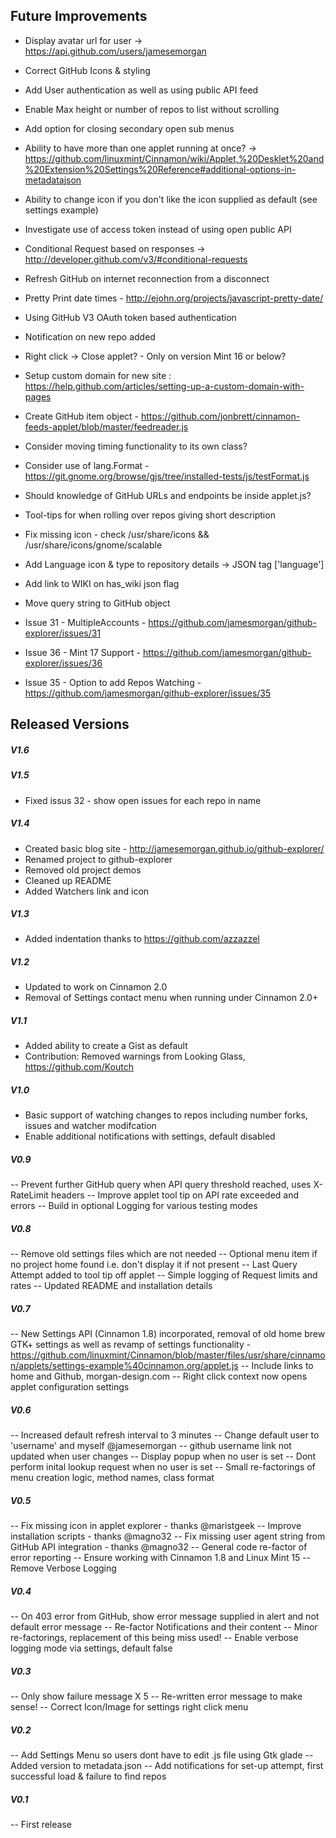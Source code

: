
## Future Improvements

* Display avatar url for user -> https://api.github.com/users/jamesemorgan
* Correct GitHub Icons & styling
* Add User authentication as well as using public API feed
* Enable Max height or number of repos to list without scrolling
* Add option for closing secondary open sub menus
* Ability to have more than one applet running at once? -> https://github.com/linuxmint/Cinnamon/wiki/Applet,%20Desklet%20and%20Extension%20Settings%20Reference#additional-options-in-metadatajson
* Ability to change icon if you don't like the icon supplied as default (see settings example)
* Investigate use of access token instead of using open public API

* Conditional Request based on responses -> http://developer.github.com/v3/#conditional-requests
* Refresh GitHub on internet reconnection from a disconnect
* Pretty Print date times - http://ejohn.org/projects/javascript-pretty-date/
* Using GitHub V3 OAuth token based authentication
* Notification on new repo added
* Right click -> Close applet? - Only on version Mint 16 or below?

* Setup custom domain for new site : https://help.github.com/articles/setting-up-a-custom-domain-with-pages

* Create GitHub item object - https://github.com/jonbrett/cinnamon-feeds-applet/blob/master/feedreader.js
* Consider moving timing functionality to its own class?
* Consider use of lang.Format - https://git.gnome.org/browse/gjs/tree/installed-tests/js/testFormat.js
* Should knowledge of GitHub URLs and endpoints be inside applet.js?

* Tool-tips for when rolling over repos giving short description
* Fix missing icon - check /usr/share/icons && /usr/share/icons/gnome/scalable
* Add Language icon & type to repository details -> JSON tag ['language']
* Add link to WIKI on has_wiki json flag
* Move query string to GitHub object

* Issue 31 - MultipleAccounts - https://github.com/jamesmorgan/github-explorer/issues/31
* Issue 36 - Mint 17 Support - https://github.com/jamesmorgan/github-explorer/issues/36
* Issue 35 - Option to add Repos Watching - https://github.com/jamesmorgan/github-explorer/issues/35

## Released Versions

##### V1.6


##### V1.5

* Fixed issus 32 - show open issues for each repo in name

##### V1.4

* Created basic blog site - http://jamesemorgan.github.io/github-explorer/
* Renamed project to github-explorer
* Removed old project demos
* Cleaned up README
* Added Watchers link and icon

##### V1.3

* Added indentation thanks to https://github.com/azzazzel

##### V1.2

* Updated to work on Cinnamon 2.0
* Removal of Settings contact menu when running under Cinnamon 2.0+

##### V1.1
* Added ability to create a Gist as default
* Contribution: Removed warnings from Looking Glass, https://github.com/Koutch

##### V1.0
* Basic support of watching changes to repos including number forks, issues and watcher modifcation
* Enable additional notifications with settings, default disabled

##### V0.9
-- Prevent further GitHub query when API query threshold reached, uses X-RateLimit headers
-- Improve applet tool tip on API rate exceeded and errors
-- Build in optional Logging for various testing modes

##### V0.8
-- Remove old settings files which are not needed
-- Optional menu item if no project home found i.e. don't display it if not present
-- Last Query Attempt added to tool tip off applet
-- Simple logging of Request limits and rates
-- Updated README and installation details

##### V0.7
-- New Settings API (Cinnamon 1.8) incorporated, removal of old home brew GTK+ settings as well as revamp of settings functionality - https://github.com/linuxmint/Cinnamon/blob/master/files/usr/share/cinnamon/applets/settings-example%40cinnamon.org/applet.js
-- Include links to home and Github, morgan-design.com
-- Right click context now opens applet configuration settings

##### V0.6

-- Increased default refresh interval to 3 minutes
-- Change default user to 'username' and myself @jamesemorgan
-- github username link not updated when user changes
-- Display popup when no user is set
-- Dont perform inital lookup request when no user is set
-- Small re-factorings of menu creation logic, method names, class format

##### V0.5

-- Fix missing icon in applet explorer - thanks @maristgeek
-- Improve installation scripts - thanks @magno32
-- Fix missing user agent string from GitHub API integration - thanks @magno32
-- General code re-factor of error reporting
-- Ensure working with Cinnamon 1.8 and Linux Mint 15
-- Remove Verbose Logging

##### V0.4
-- On 403 error from GitHub, show error message supplied in alert and not default error message
-- Re-factor Notifications and their content
-- Minor re-factorings, replacement of this being miss used!
-- Enable verbose logging mode via settings, default false

##### V0.3
-- Only show failure message X 5
-- Re-written error message to make sense!
-- Correct Icon/Image for settings right click menu

##### V0.2
-- Add Settings Menu so users dont have to edit .js file using Gtk glade
-- Added version to metadata.json
-- Add notifications for set-up attempt, first successful load & failure to find repos

##### V0.1
-- First release
